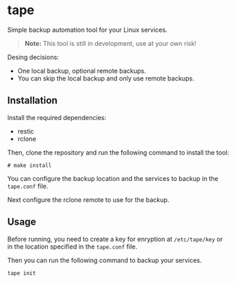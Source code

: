 # tape
Simple backup automation tool for your Linux services.

> **Note:** This tool is still in development, use at your own risk!

Desing decisions:
- One local backup, optional remote backups.
- You can skip the local backup and only use remote backups.

## Installation
Install the required dependencies:
- restic
- rclone

Then, clone the repository and run the following command to install the tool:
```
# make install
```

You can configure the backup location and the services to backup in the `tape.conf` file.

Next configure the rclone remote to use for the backup.

## Usage
Before running, you need to create a key for enryption at `/etc/tape/key` or in the location specified in the `tape.conf` file.

Then you can run the following command to backup your services.
```shell
tape init
```
